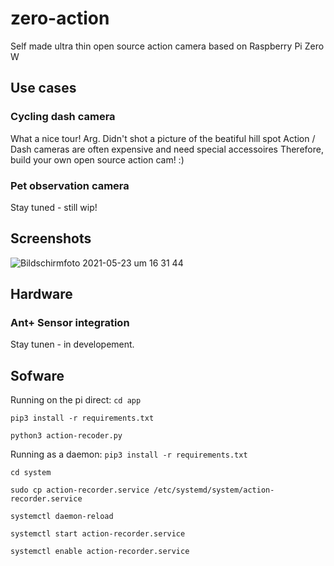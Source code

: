 # zero-action
Self made ultra thin open source action camera based on Raspberry Pi Zero W

## Use cases

### Cycling dash camera
What a nice tour! Arg. Didn't shot a picture of the beatiful hill spot
Action / Dash cameras are often expensive and need special accessoires
Therefore, build your own open source action cam! :)

### Pet observation camera
Stay tuned - still wip!


## Screenshots
![Bildschirmfoto 2021-05-23 um 16 31 44](https://user-images.githubusercontent.com/4592657/119264682-76807600-bbe4-11eb-8909-917124229f28.png)



## Hardware
### Ant+ Sensor integration
Stay tunen - in developement.

## Sofware
Running on the pi direct:
`cd app`

`pip3 install -r requirements.txt`

`python3 action-recoder.py`

Running as a daemon:
`pip3 install -r requirements.txt`

`cd system`

`sudo cp action-recorder.service /etc/systemd/system/action-recorder.service`

`systemctl daemon-reload`

`systemctl start action-recorder.service`

`systemctl enable action-recorder.service`
